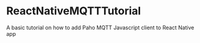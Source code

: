 # ReactNativeMQTTTutorial
A basic tutorial on how to add Paho MQTT Javascript client to React Native app 
